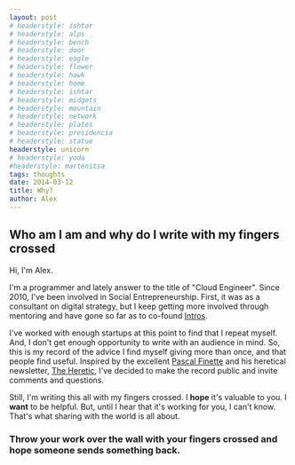 ```yaml
---
layout: post
# headerstyle: ishtar
# headerstyle: alps
# headerstyle: bench
# headerstyle: door
# headerstyle: eagle
# headerstyle: flower
# headerstyle: hawk
# headerstyle: home
# headerstyle: ishtar
# headerstyle: midgets
# headerstyle: mountain
# headerstyle: network
# headerstyle: plates
# headerstyle: presidencia
# headerstyle: statue
headerstyle: unicorn
# headerstyle: yoda
#headerstyle: martenitsa
tags: thoughts
date: 2014-03-12
title: Why?
author: Alex
---
```

## Who am I am and why do I write with my fingers crossed

Hi,  I'm Alex.

I'm a programmer and lately answer to the title of "Cloud Engineer".  Since
2010, I've been involved in Social Entrepreneurship.  First, it was as a
consultant on digital strategy, but I keep getting more involved through
mentoring and have gone so far as to co-found [Intros](https://intros.to).

I've worked with enough startups at this point to find that I repeat myself.
And, I don't get enough opportunity to write with an audience in mind.  So,
this is my record of the advice I find myself giving more than once, and that
people find useful.  Inspired by the excellent [Pascal Finette](http://finette.com) and his heretical newsletter, [The Heretic](http://theheretic.me), I've decided to make the record public and invite comments and questions.  

Still, I'm writing this all with my fingers crossed.  I **hope** it's
valuable to you.  I **want** to be helpful.  But, until I hear that it's
working for you, I can't know.  That's what sharing with the world is all about.  

### Throw your work over the wall with your fingers crossed and hope someone sends something back.
